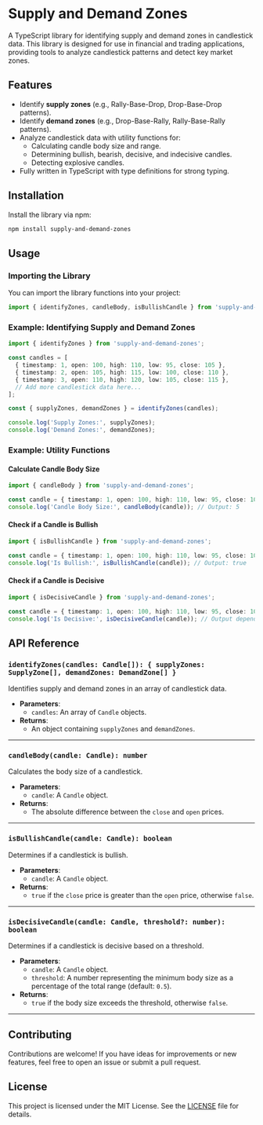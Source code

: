 # Supply and Demand Zones

A TypeScript library for identifying supply and demand zones in candlestick data. This library is designed for use in financial and trading applications, providing tools to analyze candlestick patterns and detect key market zones.

## Features

- Identify **supply zones** (e.g., Rally-Base-Drop, Drop-Base-Drop patterns).
- Identify **demand zones** (e.g., Drop-Base-Rally, Rally-Base-Rally patterns).
- Analyze candlestick data with utility functions for:
  - Calculating candle body size and range.
  - Determining bullish, bearish, decisive, and indecisive candles.
  - Detecting explosive candles.
- Fully written in TypeScript with type definitions for strong typing.

## Installation

Install the library via npm:

```sh
npm install supply-and-demand-zones
```

## Usage

### Importing the Library

You can import the library functions into your project:

```typescript
import { identifyZones, candleBody, isBullishCandle } from 'supply-and-demand-zones';
```

### Example: Identifying Supply and Demand Zones

```typescript
import { identifyZones } from 'supply-and-demand-zones';

const candles = [
  { timestamp: 1, open: 100, high: 110, low: 95, close: 105 },
  { timestamp: 2, open: 105, high: 115, low: 100, close: 110 },
  { timestamp: 3, open: 110, high: 120, low: 105, close: 115 },
  // Add more candlestick data here...
];

const { supplyZones, demandZones } = identifyZones(candles);

console.log('Supply Zones:', supplyZones);
console.log('Demand Zones:', demandZones);
```

### Example: Utility Functions

#### Calculate Candle Body Size
```typescript
import { candleBody } from 'supply-and-demand-zones';

const candle = { timestamp: 1, open: 100, high: 110, low: 95, close: 105 };
console.log('Candle Body Size:', candleBody(candle)); // Output: 5
```

#### Check if a Candle is Bullish
```typescript
import { isBullishCandle } from 'supply-and-demand-zones';

const candle = { timestamp: 1, open: 100, high: 110, low: 95, close: 105 };
console.log('Is Bullish:', isBullishCandle(candle)); // Output: true
```

#### Check if a Candle is Decisive
```typescript
import { isDecisiveCandle } from 'supply-and-demand-zones';

const candle = { timestamp: 1, open: 100, high: 110, low: 95, close: 105 };
console.log('Is Decisive:', isDecisiveCandle(candle)); // Output depends on the threshold
```

## API Reference

### `identifyZones(candles: Candle[]): { supplyZones: SupplyZone[], demandZones: DemandZone[] }`
Identifies supply and demand zones in an array of candlestick data.

- **Parameters**:
  - `candles`: An array of `Candle` objects.
- **Returns**:
  - An object containing `supplyZones` and `demandZones`.

---

### `candleBody(candle: Candle): number`
Calculates the body size of a candlestick.

- **Parameters**:
  - `candle`: A `Candle` object.
- **Returns**:
  - The absolute difference between the `close` and `open` prices.

---

### `isBullishCandle(candle: Candle): boolean`
Determines if a candlestick is bullish.

- **Parameters**:
  - `candle`: A `Candle` object.
- **Returns**:
  - `true` if the `close` price is greater than the `open` price, otherwise `false`.

---

### `isDecisiveCandle(candle: Candle, threshold?: number): boolean`
Determines if a candlestick is decisive based on a threshold.

- **Parameters**:
  - `candle`: A `Candle` object.
  - `threshold`: A number representing the minimum body size as a percentage of the total range (default: `0.5`).
- **Returns**:
  - `true` if the body size exceeds the threshold, otherwise `false`.

---

## Contributing

Contributions are welcome! If you have ideas for improvements or new features, feel free to open an issue or submit a pull request.

## License

This project is licensed under the MIT License. See the [LICENSE](LICENSE) file for details.